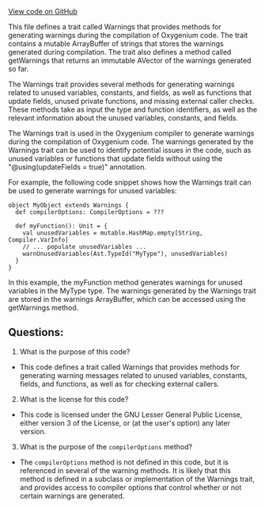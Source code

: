 [View code on GitHub](https://github.com/oxygenium/oxygenium/ralph/src/main/scala/org/oxygenium/ralph/Warnings.scala)

This file defines a trait called Warnings that provides methods for generating warnings during the compilation of Oxygenium code. The trait contains a mutable ArrayBuffer of strings that stores the warnings generated during compilation. The trait also defines a method called getWarnings that returns an immutable AVector of the warnings generated so far.

The Warnings trait provides several methods for generating warnings related to unused variables, constants, and fields, as well as functions that update fields, unused private functions, and missing external caller checks. These methods take as input the type and function identifiers, as well as the relevant information about the unused variables, constants, and fields.

The Warnings trait is used in the Oxygenium compiler to generate warnings during the compilation of Oxygenium code. The warnings generated by the Warnings trait can be used to identify potential issues in the code, such as unused variables or functions that update fields without using the "@using(updateFields = true)" annotation.

For example, the following code snippet shows how the Warnings trait can be used to generate warnings for unused variables:

```
object MyObject extends Warnings {
  def compilerOptions: CompilerOptions = ???

  def myFunction(): Unit = {
    val unusedVariables = mutable.HashMap.empty[String, Compiler.VarInfo]
    // ... populate unusedVariables ...
    warnUnusedVariables(Ast.TypeId("MyType"), unusedVariables)
  }
}
```

In this example, the myFunction method generates warnings for unused variables in the MyType type. The warnings generated by the Warnings trait are stored in the warnings ArrayBuffer, which can be accessed using the getWarnings method.
## Questions: 
 1. What is the purpose of this code?
- This code defines a trait called Warnings that provides methods for generating warning messages related to unused variables, constants, fields, and functions, as well as for checking external callers.

2. What is the license for this code?
- This code is licensed under the GNU Lesser General Public License, either version 3 of the License, or (at the user's option) any later version.

3. What is the purpose of the `compilerOptions` method?
- The `compilerOptions` method is not defined in this code, but it is referenced in several of the warning methods. It is likely that this method is defined in a subclass or implementation of the Warnings trait, and provides access to compiler options that control whether or not certain warnings are generated.